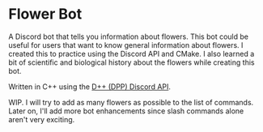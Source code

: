 # Flower Bot

A Discord bot that tells you information about flowers. This bot could be useful for users that want to know general information about flowers. I created this to practice using the Discord API and CMake. I also learned a bit of scientific and biological history about the flowers while creating this bot.

Written in C++ using the [D++ (DPP) Discord API](https://github.com/brainboxdotcc/DPP).

WIP. I will try to add as many flowers as possible to the list of commands. Later on, I'll add more bot enhancements since slash commands alone aren't very exciting.